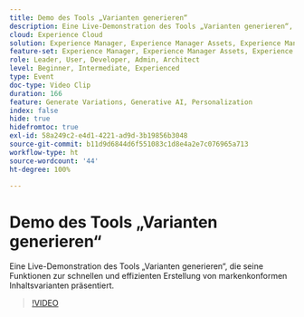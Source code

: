 ```yaml
---
title: Demo des Tools „Varianten generieren“
description: Eine Live-Demonstration des Tools „Varianten generieren“, die seine Funktionen zur schnellen und effizienten Erstellung von markenkonformen Inhaltsvarianten präsentiert.
cloud: Experience Cloud
solution: Experience Manager, Experience Manager Assets, Experience Manager Forms, Experience Manager Sites, Sensei
feature-set: Experience Manager, Experience Manager Assets, Experience Manager Forms, Experience Manager Sites
role: Leader, User, Developer, Admin, Architect
level: Beginner, Intermediate, Experienced
type: Event
doc-type: Video Clip
duration: 166
feature: Generate Variations, Generative AI, Personalization
index: false
hide: true
hidefromtoc: true
exl-id: 58a249c2-e4d1-4221-ad9d-3b19856b3048
source-git-commit: b11d9d6844d6f551083c1d8e4a2e7c076965a713
workflow-type: ht
source-wordcount: '44'
ht-degree: 100%

---
```


# Demo des Tools „Varianten generieren“

Eine Live-Demonstration des Tools „Varianten generieren“, die seine Funktionen zur schnellen und effizienten Erstellung von markenkonformen Inhaltsvarianten präsentiert.

>[!VIDEO](https://video.tv.adobe.com/v/3459233/?learn=on&enablevpops)
